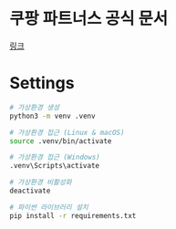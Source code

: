 # 쿠팡 파트너스 공식 문서
[링크](https://partners.coupang.com/#help/open-api)

# Settings
```bash
# 가상환경 생성
python3 -m venv .venv

# 가상환경 접근 (Linux & macOS)
source .venv/bin/activate

# 가상환경 접근 (Windows)
.venv\Scripts\activate

# 가상환경 비활성화
deactivate

# 파이썬 라이브러리 설치
pip install -r requirements.txt
```

